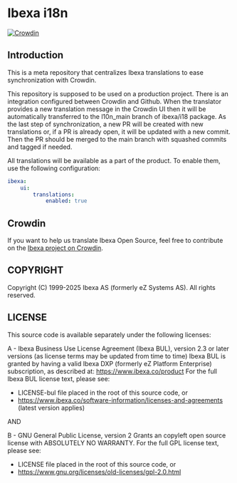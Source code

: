 # Ibexa i18n

[![Crowdin](https://badges.crowdin.net/ibexa-dxp/localized.svg)](https://crowdin.com/project/ibexa-dxp)

## Introduction

This is a meta repository that centralizes Ibexa translations to ease synchronization with Crowdin.

This repository is supposed to be used on a production project. There is an integration configured between Crowdin and Github.
When the translator provides a new translation message in the Crowdin UI then it will be automatically transferred to the l10n_main branch of ibexa/i18 package.
As the last step of synchronization, a new PR will be created with new translations or, if a PR is already open, it will be updated with a new commit. Then the PR should be merged to the main branch with squashed commits and tagged if needed.

All translations will be available as a part of the product. To enable them, use the following configuration:

``` yaml
ibexa:
    ui:
        translations:
            enabled: true
```
## Crowdin

If you want to help us translate Ibexa Open Source, feel free to contribute on the [Ibexa project on Crowdin][crowdin-ibexa-dxp].

## COPYRIGHT

Copyright (C) 1999-2025 Ibexa AS (formerly eZ Systems AS). All rights reserved.

## LICENSE

This source code is available separately under the following licenses:

A - Ibexa Business Use License Agreement (Ibexa BUL),
version 2.3 or later versions (as license terms may be updated from time to time)
Ibexa BUL is granted by having a valid Ibexa DXP (formerly eZ Platform Enterprise) subscription,
as described at: https://www.ibexa.co/product
For the full Ibexa BUL license text, please see:
- LICENSE-bul file placed in the root of this source code, or
- https://www.ibexa.co/software-information/licenses-and-agreements (latest version applies)

AND

B - GNU General Public License, version 2
Grants an copyleft open source license with ABSOLUTELY NO WARRANTY. For the full GPL license text, please see:
- LICENSE file placed in the root of this source code, or
- https://www.gnu.org/licenses/old-licenses/gpl-2.0.html

[crowdin-ibexa-dxp]: https://crowdin.com/project/ibexa-dxp
[ibexa-i18n]: https://github.com/ibexa/i18n

